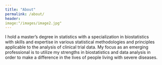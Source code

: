 ```yaml
---
title: "About"
permalink: /about/
header:
image:"/images/image2.jpg"
---
```


I hold a master’s degree in statistics with a specialization in biostatistics with skills and expertise in various statistical methodologies and principles applicable to the analysis of clinical trial data. My focus as an emerging professional is to utilize my strengths in biostatistics and data analysis in order to make a difference in the lives of people living with severe diseases.  